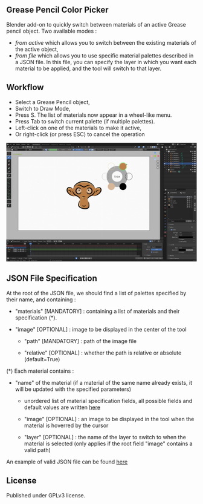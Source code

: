 ## Grease Pencil Color Picker

Blender add-on to quickly switch between materials of an active Grease pencil object.
Two available modes : 
* *from active* which allows you to switch between the existing materials of the active object,
* *from file* which allows you to use specific material palettes described in a JSON file. In this file, you can specify the layer in which you want each material to be applied, and the tool will switch to that layer.

## Workflow 

* Select a Grease Pencil object,
* Switch to Draw Mode,
* Press S. The list of materials now appear in a wheel-like menu.
* Press Tab to switch current palette (if multiple palettes).
* Left-click on one of the materials to make it active,
* Or right-click (or press ESC) to cancel the operation

![Preview](doc/gcp_preview.png "Preview of the GP Color Picker")

## JSON File Specification
At the root of the JSON file, we should find a list of palettes specified by their name, and containing : 

- "materials" \[MANDATORY\] : containing a list of materials and their specification (*). 

- "image" \[OPTIONAL\] : image to be displayed in the center of the tool

    - "path" \[MANDATORY\] : path of the image file

    - "relative" \[OPTIONAL\] : whether the path is relative or absolute (default=True)

(*) Each material contains : 

- "name" of the material (if a material of the same name already exists, it will be updated with the specified parameters)

    - unordered list of material specification fields, all possible fields and default values are written [here](doc/base_material.json)

    - "image" \[OPTIONAL\] : an image to be displayed in the tool when the material is hoverred by the cursor

    - "layer" \[OPTIONAL\] : the name of the layer to switch to when the material is selected (only applies if the root field "image" contains a valid path)


An example of valid JSON file can be found [here](doc/example.json)

## License

Published under GPLv3 license.